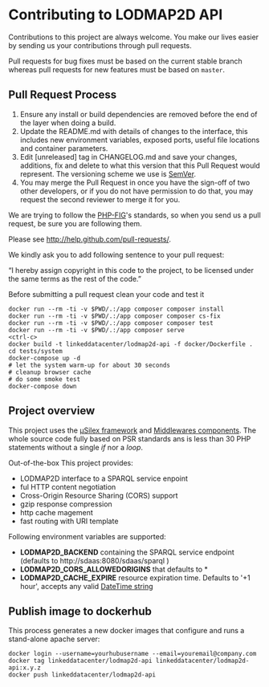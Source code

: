 # Contributing to LODMAP2D API

Contributions to this project are always welcome. You make our lives easier by
sending us your contributions through pull requests.

Pull requests for bug fixes must be based on the current stable branch whereas
pull requests for new features must be based on `master`.


## Pull Request Process

1. Ensure any install or build dependencies are removed before the end of the layer when doing a 
   build.
2. Update the README.md with details of changes to the interface, this includes new environment 
   variables, exposed ports, useful file locations and container parameters.
3. Edit [unreleased] tag in CHANGELOG.md and save your changes, additions, fix and delete to what this version that this
   Pull Request would represent. The versioning scheme we use is [SemVer](http://semver.org/).
4. You may merge the Pull Request in once you have the sign-off of two other developers, or if you 
   do not have permission to do that, you may request the second reviewer to merge it for you.

We are trying to follow the [PHP-FIG](http://www.php-fig.org)'s standards, so
when you send us a pull request, be sure you are following them.

Please see http://help.github.com/pull-requests/.

We kindly ask you to add following sentence to your pull request:

“I hereby assign copyright in this code to the project, to be licensed under the same terms as the rest of the code.”


Before submitting a pull request clean your code and test it

```
docker run --rm -ti -v $PWD/.:/app composer composer install
docker run --rm -ti -v $PWD/.:/app composer composer cs-fix
docker run --rm -ti -v $PWD/.:/app composer composer test
docker run --rm -ti -v $PWD/.:/app composer serve
<ctrl-c>
docker build -t linkeddatacenter/lodmap2d-api -f docker/Dockerfile .
cd tests/system
docker-compose up -d
# let the system warm-up for about 30 seconds
# cleanup browser cache
# do some smoke test
docker-compose down
```


## Project overview

This project uses the [µSilex framework](https://github.com/linkeddatacenter/uSilex) and [Middlewares components](https://github.com/middlewares/psr15-middlewares). 
The whole source code fully based on PSR standards ans is less than 30 PHP statements without a single *if* nor a *loop*.

Out-of-the-box This project provides:

- LODMAP2D interface to a SPARQL service enpoint
- ful HTTP content negotiation
- Cross-Origin Resource Sharing (CORS) support
- gzip response compression
- http cache magement
- fast routing with URI template


Following environment variables are supported:

- **LODMAP2D_BACKEND** containing the SPARQL service endpoint (defaults to http://sdaas:8080/sdaas/sparql )
- **LODMAP2D_CORS_ALLOWEDORIGINS** that defaults to *
- **LODMAP2D_CACHE_EXPIRE** resource expiration time. Defaults to '+1 hour', accepts  any valid [DateTime string](https://www.php.net/manual/en/datetime.formats.php)



## Publish image to dockerhub

This process generates a new docker images that configure and runs a stand-alone apache server:

```
docker login --username=yourhubusername --email=youremail@company.com
docker tag linkeddatacenter/lodmap2d-api linkeddatacenter/lodmap2d-api:x.y.z
docker push linkeddatacenter/lodmap2d-api
```

